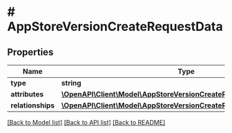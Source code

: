 # # AppStoreVersionCreateRequestData

## Properties

Name | Type | Description | Notes
------------ | ------------- | ------------- | -------------
**type** | **string** |  | 
**attributes** | [**\OpenAPI\Client\Model\AppStoreVersionCreateRequestDataAttributes**](AppStoreVersionCreateRequestDataAttributes.md) |  | 
**relationships** | [**\OpenAPI\Client\Model\AppStoreVersionCreateRequestDataRelationships**](AppStoreVersionCreateRequestDataRelationships.md) |  | 

[[Back to Model list]](../../README.md#documentation-for-models) [[Back to API list]](../../README.md#documentation-for-api-endpoints) [[Back to README]](../../README.md)


